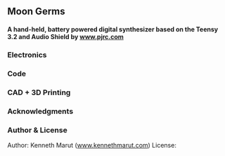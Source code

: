 ## Moon Germs
#### A hand-held, battery powered digital synthesizer based on the Teensy 3.2 and Audio Shield by www.pjrc.com

###  Electronics

### Code

### CAD + 3D Printing

### Acknowledgments

### Author & License
Author: Kenneth Marut (www.kennethmarut.com)
License:
